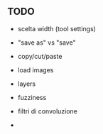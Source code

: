 ## TODO
- scelta width (tool settings)
- "save as" vs "save"

- copy/cut/paste

+ load images

+ layers
+ fuzziness
+ filtri di convoluzione
+ 


